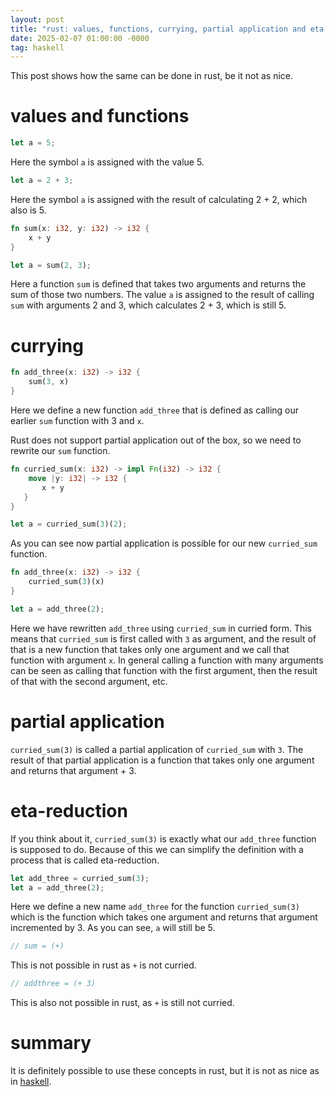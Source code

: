 ```yaml
---
layout: post
title: "rust: values, functions, currying, partial application and eta-reduction"
date: 2025-02-07 01:00:00 -0000
tag: haskell
---
```


<!-- In the [previous post](../../../2025/02/06/hs1.html) we talked about values, functions, currying, partial application and eta-reduction in haskell. -->
This post shows how the same can be done in rust, be it not as nice.

# values and functions

```rust
let a = 5;
```

Here the symbol `a` is assigned with the value 5. 

```rust
let a = 2 + 3;
```

Here the symbol `a` is assigned with the result of calculating 2 + 2, which also is 5.

```rust
fn sum(x: i32, y: i32) -> i32 {
    x + y
}

let a = sum(2, 3);
```

Here a function `sum` is defined that takes two arguments and returns the sum of those two numbers.
The value `a` is assigned to the result of calling `sum` with arguments 2 and 3, which calculates 2 + 3, which is still 5.

# currying

```rust
fn add_three(x: i32) -> i32 { 
    sum(3, x)
}
```

Here we define a new function `add_three` that is defined as calling our earlier `sum` function with 3 and `x`.

Rust does not support partial application out of the box, so we need to rewrite our `sum` function.

```rust
fn curried_sum(x: i32) -> impl Fn(i32) -> i32 {
    move |y: i32| -> i32 {
       x + y
   }
}

let a = curried_sum(3)(2);
```

As you can see now partial application is possible for our new `curried_sum` function.

```rust
fn add_three(x: i32) -> i32 { 
    curried_sum(3)(x)
}

let a = add_three(2);
```

Here we have rewritten `add_three` using `curried_sum` in curried form. This means that `curried_sum` is first called with `3` as argument, and the result of that is a new
function that takes only one argument and we call that function with argument `x`. In general calling a function with many arguments can be seen as calling that function with the first argument, then the result of that with the second argument, etc.

# partial application

`curried_sum(3)` is called a partial application of `curried_sum` with `3`. The result of that partial application is a function that takes only one argument and returns that argument + 3.

# eta-reduction

If you think about it, `curried_sum(3)` is exactly what our `add_three` function is supposed to do. Because of this we can simplify the definition with a process that is called eta-reduction.

```rust
let add_three = curried_sum(3);
let a = add_three(2);
```

Here we define a new name `add_three` for the function `curried_sum(3)` which is the function which takes one argument and returns that argument incremented by 3. As you can see, `a` will still be 5. 

```rust
// sum = (+)
```

This is not possible in rust as `+` is not curried.


```rust
// addthree = (+ 3)
```

This is also not possible in rust, as `+` is still not curried.

# summary

It is definitely possible to use these concepts in rust, but it is not as nice as in [haskell](../../../2025/02/06/hs1.html).
